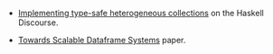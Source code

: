 
- [Implementing type-safe heterogeneous collections](https://discourse.haskell.org/t/implementing-type-safe-heterogeneous-collections/8605) on the Haskell Discourse.

- [Towards Scalable Dataframe Systems](https://arxiv.org/abs/2001.00888) paper.  